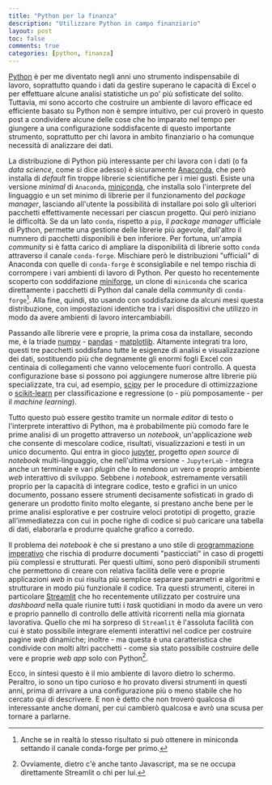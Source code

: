 ```yaml
---
title: "Python per la finanza"
description: "Utilizzare Python in campo finanziario"
layout: post
toc: false
comments: true
categories: [python, finanza]
---
```


[Python](https://www.python.org) è per me diventato negli anni uno strumento indispensabile di lavoro, soprattutto quando i dati da gestire superano le capacità di Excel o per effettuare alcune analisi statistiche un po' più sofisticate del solito. Tuttavia, mi sono accorto che costruire un ambiente di lavoro efficace ed efficiente basato su Python non è sempre intuitivo, per cui proverò in questo post a condividere alcune delle cose che ho imparato nel tempo per giungere a una configurazione soddisfacente di questo importante strumento, soprattutto per chi lavora in ambito finanziario o ha comunque necessità di analizzare dei dati.

La distribuzione di Python più interessante per chi lavora con i dati (o fa *data science*, come si dice adesso) è sicuramente [Anaconda](https://www.anaconda.com/products/individual), che però installa di *default* fin troppe librerie scientifiche per i miei gusti. Esiste una versione *minimal* di `Anaconda`, [miniconda](https://docs.conda.io/en/latest/miniconda.html), che installa solo l'interprete del linguaggio e un set minimo di librerie per il funzionamento del *package manager*, lasciando all'utente la possibilità di installare poi solo gli ulteriori pacchetti effettivamente necessari per ciascun progetto. Qui però iniziano le difficoltà. Se da un lato `conda`, rispetto a `pip`, il *package manager* ufficiale di Python, permette una gestione delle librerie più agevole, dall'altro il numnero di pacchetti disponibili è ben inferiore. Per fortuna, un'ampia *community* si è fatta carico di ampliare la disponibilità di librerie sotto `conda` attraverso il canale `conda-forge`. Mischiare però le distribuzioni "ufficiali" di Anaconda con quelle di `conda-forge` è sconsigliabile e nel tempo rischia di corrompere i vari ambienti di lavoro di Python. Per questo ho recentemente scoperto con soddifazione [miniforge](https://github.com/conda-forge/miniforge), un clone di `miniconda` che scarica direttamente i pacchetti di Python dal canale della *community* di `conda-forge`[^1]. Alla fine, quindi, sto usando con soddisfazione da alcuni mesi questa distribuzione, con impostazioni identiche tra i vari dispositivi che utilizzo in modo da avere ambienti di lavoro intercambiabili.

Passando alle librerie vere e proprie, la prima cosa da installare, secondo me, è la triade [numpy](https://numpy.org/>) - [pandas](https://pandas.pydata.org/) - [matplotlib](https://matplotlib.org/). Altamente integrati tra loro, questi tre pacchetti soddisfano tutte le esigenze di analisi e visualizzazione dei dati, sostituendo più che degnamente gli enormi fogli Excel con centinaia di collegamenti che vanno velocemente fuori controllo. A questa configurazione base si possono poi aggiungere numerose altre librerie più specializzate, tra cui, ad esempio, [scipy](https://www.scipy.org/) per le procedure di ottimizzazione o [scikit-learn](https://scikit-learn.org/stable/) per classificazione e regressione (o - più pomposamente - per il *machine learning*).

Tutto questo può essere gestito tramite un normale *editor* di testo o l'interprete interattivo di Python, ma è probabilmente più comodo fare le prime analisi di un progetto attraverso un *notebook*, un'applicazione *web* che consente di mescolare codice, risultati, visualizzazioni e testi in un unico documento. Qui entra in gioco [jupyter](https://jupyter.org/), progetto *open source* di *notebook* multi-linguaggio, che nell'ultima versione - `JupyterLab` - integra anche un terminale e vari *plugin* che lo rendono un vero e proprio ambiente *web* interattivo di sviluppo. Sebbene i *notebook*, estremamente versatili proprio per la capacità di integrare codice, testo e grafici in un unico documento, possano essere strumenti decisamente sofisticati in grado di generare un prodotto finito molto elegante, si prestano anche bene per le prime analisi esplorative e per costruire veloci prototipi di progetto, grazie all'immediatezza con cui in poche righe di codice si può caricare una tabella di dati, elaborarla e produrre qualche grafico a corredo.

Il problema dei *notebook* è che si prestano a uno stile di [programmazione imperativo](https://it.wikipedia.org/wiki/Programmazione_imperativa) che rischia di produrre documenti "pasticciati" in caso di progetti più complessi e strutturati. Per questi ultimi, sono però disponibili strumenti che permettono di creare con relativa facilità delle vere e proprie applicazioni *web* in cui risulta più semplice separare parametri e algoritmi e strutturare in modo più funzionale il codice. Tra questi strumenti, citerei in particolare [Streamlit](https://streamlit.io/) che ho recentemente utilizzato per costruire una *dashboard* nella quale riunire tutti i *task* quotidiani in modo da avere un vero e proprio pannello di controllo delle attività ricorrenti nella mia giornata lavorativa. Quello che mi ha sorpreso di `Streamlit` è l'assoluta facilità con cui è stato possibile integrare elementi interattivi nel codice per costruire pagine *web* dinamiche; inoltre - ma questa è una caratteristica che condivide con molti altri pacchetti - come sia stato possibile costruire delle vere e proprie *web app* solo con Python[^2].

Ecco, in sintesi questo è il mio ambiente di lavoro dietro lo schermo. Peraltro, io sono un tipo curioso e ho provato diversi strumenti in questi anni, prima di arrivare a una configurazione più o meno stabile che ho cercato qui di descrivere. E non è detto che non troverò qualcosa di interessante anche domani, per cui cambierò qualcosa e avrò una scusa per tornare a parlarne. 

[^1]: Anche se in realtà lo stesso risultato si può ottenere in miniconda settando il canale conda-forge per primo.
[^2]: Ovviamente, dietro c'è anche tanto Javascript, ma se ne occupa direttamente Streamlit o chi per lui.
 
